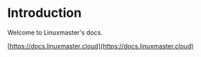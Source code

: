 # Introduction

Welcome to Linuxmaster's docs.

[https://docs.linuxmaster.cloud](https://docs.linuxmaster.cloud)

